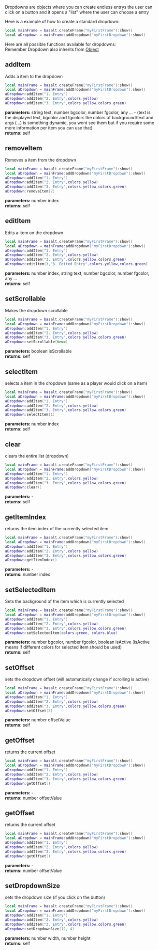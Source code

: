 Dropdowns are objects where you can create endless entrys the user can click on a button and it opens a "list" where the user can choose a entry

Here is a example of how to create a standard dropdown:

```lua
local mainFrame = basalt.createFrame("myFirstFrame"):show()
local aDropdown = mainFrame:addDropdown("myFirstDropdown"):show()
```

Here are all possible functions available for dropdowns: <br>
Remember Dropdown also inherits from [Object](objects/Object.md)

## addItem
Adds a item to the dropdown

```lua
local mainFrame = basalt.createFrame("myFirstFrame"):show()
local aDropdown = mainFrame:addDropdown("myFirstDropdown"):show()
aDropdown:addItem("1. Entry")
aDropdown:addItem("2. Entry",colors.yellow)
aDropdown:addItem("3. Entry",colors.yellow,colors.green)
```
**parameters:** string text, number bgcolor, number fgcolor, any ... - (text is the displayed text, bgcolor and fgcolors the colors of background/text and args (...) is something dynamic, you wont see them but if you require some more information per item you can use that)<br>
**returns:** self<br>

## removeItem
Removes a item from the dropdown

```lua
local mainFrame = basalt.createFrame("myFirstFrame"):show()
local aDropdown = mainFrame:addDropdown("myFirstDropdown"):show()
aDropdown:addItem("1. Entry")
aDropdown:addItem("2. Entry",colors.yellow)
aDropdown:addItem("3. Entry",colors.yellow,colors.green)
aDropdown:removeItem(2)
```
**parameters:** number index<br>
**returns:** self<br>

## editItem
Edits a item on the dropdown

```lua
local mainFrame = basalt.createFrame("myFirstFrame"):show()
local aDropdown = mainFrame:addDropdown("myFirstDropdown"):show()
aDropdown:addItem("1. Entry")
aDropdown:addItem("2. Entry",colors.yellow)
aDropdown:addItem("3. Entry",colors.yellow,colors.green)
aDropdown:editItem(3,"3. Edited Entry",colors.yellow,colors.green)
```
**parameters:** number index, string text, number bgcolor, number fgcolor, any ...<br>
**returns:** self<br>

## setScrollable
Makes the dropdown scrollable

```lua
local mainFrame = basalt.createFrame("myFirstFrame"):show()
local aDropdown = mainFrame:addDropdown("myFirstDropdown"):show()
aDropdown:addItem("1. Entry")
aDropdown:addItem("2. Entry",colors.yellow)
aDropdown:addItem("3. Entry",colors.yellow,colors.green)
aDropdown:setScrollable(true)
```
**parameters:** boolean isScrollable<br>
**returns:** self<br>

## selectItem
selects a item in the dropdown (same as a player would click on a item)

```lua
local mainFrame = basalt.createFrame("myFirstFrame"):show()
local aDropdown = mainFrame:addDropdown("myFirstDropdown"):show()
aDropdown:addItem("1. Entry")
aDropdown:addItem("2. Entry",colors.yellow)
aDropdown:addItem("3. Entry",colors.yellow,colors.green)
aDropdown:selectItem(1)
```
**parameters:** number index<br>
**returns:** self<br>

## clear
clears the entire list (dropdown)

```lua
local mainFrame = basalt.createFrame("myFirstFrame"):show()
local aDropdown = mainFrame:addDropdown("myFirstDropdown"):show()
aDropdown:addItem("1. Entry")
aDropdown:addItem("2. Entry",colors.yellow)
aDropdown:addItem("3. Entry",colors.yellow,colors.green)
aDropdown:clear()
```
**parameters:** -<br>
**returns:** self<br>

## getItemIndex
returns the item index of the currently selected item

```lua
local mainFrame = basalt.createFrame("myFirstFrame"):show()
local aDropdown = mainFrame:addDropdown("myFirstDropdown"):show()
aDropdown:addItem("1. Entry")
aDropdown:addItem("2. Entry",colors.yellow)
aDropdown:addItem("3. Entry",colors.yellow,colors.green)
aDropdown:getItemIndex()
```
**parameters:** -<br>
**returns:** number index<br>

## setSelectedItem
Sets the background of the item which is currently selected

```lua
local mainFrame = basalt.createFrame("myFirstFrame"):show()
local aDropdown = mainFrame:addDropdown("myFirstDropdown"):show()
aDropdown:addItem("1. Entry")
aDropdown:addItem("2. Entry",colors.yellow)
aDropdown:addItem("3. Entry",colors.yellow,colors.green)
aDropdown:setSelectedItem(colors.green, colors.blue)
```
**parameters:** number bgcolor, number fgcolor, boolean isActive (isActive means if different colors for selected item should be used)<br>
**returns:** self<br>

## setOffset
sets the dropdown offset (will automatically change if scrolling is active)

```lua
local mainFrame = basalt.createFrame("myFirstFrame"):show()
local aDropdown = mainFrame:addDropdown("myFirstDropdown"):show()
aDropdown:addItem("1. Entry")
aDropdown:addItem("2. Entry",colors.yellow)
aDropdown:addItem("3. Entry",colors.yellow,colors.green)
aDropdown:setOffset(3)
```
**parameters:** number offsetValue<br>
**returns:** self<br>

## getOffset
returns the current offset

```lua
local mainFrame = basalt.createFrame("myFirstFrame"):show()
local aDropdown = mainFrame:addDropdown("myFirstDropdown"):show()
aDropdown:addItem("1. Entry")
aDropdown:addItem("2. Entry",colors.yellow)
aDropdown:addItem("3. Entry",colors.yellow,colors.green)
aDropdown:getOffset()
```
**parameters:** -<br>
**returns:** number offsetValue<br>

## getOffset
returns the current offset

```lua
local mainFrame = basalt.createFrame("myFirstFrame"):show()
local aDropdown = mainFrame:addDropdown("myFirstDropdown"):show()
aDropdown:addItem("1. Entry")
aDropdown:addItem("2. Entry",colors.yellow)
aDropdown:addItem("3. Entry",colors.yellow,colors.green)
aDropdown:getOffset()
```
**parameters:** -<br>
**returns:** number offsetValue<br>

## setDropdownSize
sets the dropdown size (if you click on the button)

```lua
local mainFrame = basalt.createFrame("myFirstFrame"):show()
local aDropdown = mainFrame:addDropdown("myFirstDropdown"):show()
aDropdown:addItem("1. Entry")
aDropdown:addItem("2. Entry",colors.yellow)
aDropdown:addItem("3. Entry",colors.yellow,colors.green)
aDropdown:setDropdownSize(12, 4)
```
**parameters:** number width, number height<br>
**returns:** self<br>